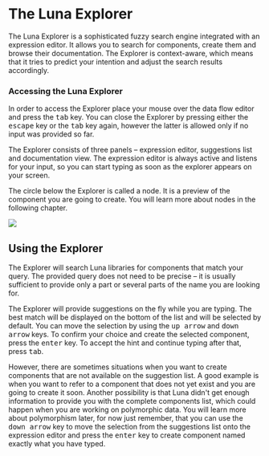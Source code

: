 # The Luna Explorer

The Luna Explorer is a sophisticated fuzzy search engine integrated with an expression editor. It allows you to search for components, create them and browse their documentation. The Explorer is context-aware, which means that it tries to predict your intention and adjust the search results accordingly. 

### Accessing the Luna Explorer

In order to access the Explorer place your mouse over the data flow editor and press the <kbd>tab</kbd> key. You can close the Explorer by pressing either the <kbd>escape</kbd> key or the <kbd>tab</kbd> key again, however the latter is allowed only if no input was provided so far. 

The Explorer consists of three panels – expression editor, suggestions list and documentation view. The expression editor is always active and listens for your input, so you can start typing as soon as the explorer appears on your screen.

The circle below the Explorer is called a node. It is a preview of the component you are going to create. You will learn more about nodes in the following chapter.

![](/assets/explorer.png)


## Using the Explorer
The Explorer will search Luna libraries for components that match your query. The provided query does not need to be precise – it is usually sufficient to provide only a part or several parts of the name you are looking for.

The Explorer will provide suggestions on the fly while you are typing. The best match will be displayed on the bottom of the list and will be selected by default. You can move the selection by using the <kbd>up arrow</kbd> and <kbd>down arrow</kbd> keys. To confirm your choice and create the selected component, press the <kbd>enter</kbd> key. To accept the hint and continue typing after that, press <kbd>tab</kbd>.

However, there are sometimes situations when you want to create components that are not available on the suggestion list. A good example is when you want to refer to a component that does not yet exist and you are going to create it soon. Another possibility is that Luna didn't get enough information to provide you with the complete components list, which could happen when you are working on polymorphic data. You will learn more about polymorphism later, for now just remember, that you can use the <kbd>down arrow</kbd> key to move the selection from the suggestions list onto the expression editor and press the <kbd>enter</kbd> key to create component named exactly what you have typed.
